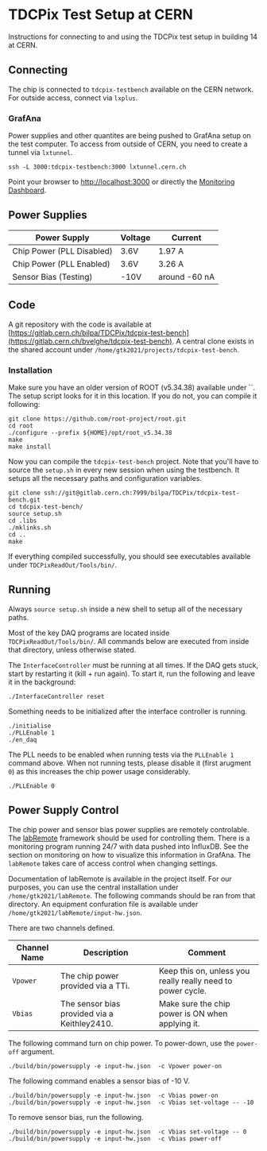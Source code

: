 # TDCPix Test Setup at CERN

Instructions for connecting to and using the TDCPix test setup in building 14 at CERN.

## Connecting

The chip is connected to `tdcpix-testbench` available on the CERN network. For outside access, connect via `lxplus`.

### GrafAna

Power supplies and other quantites are being pushed to GrafAna setup on the test computer. To access from outside of CERN, you need to create a tunnel via `lxtunnel`.

```shell
ssh -L 3000:tdcpix-testbench:3000 lxtunnel.cern.ch
```

Point your browser to [http://localhost:3000](http://localhost:3000) or directly the [Monitoring Dashboard](http://localhost:3000/d/adla6sajk91j4c/test-setup?orgId=1&refresh=5s).

## Power Supplies

|Power Supply | Voltage | Current |
|-------------|---------|---------|
| Chip Power (PLL Disabled) | 3.6V | 1.97 A |
| Chip Power (PLL Enabled) | 3.6V | 3.26 A |
| Sensor Bias (Testing) | -10V | around -60 nA |

## Code

A git repository with the code is available at [https://gitlab.cern.ch/bilpa/TDCPix/tdcpix-test-bench](https://gitlab.cern.ch/bvelghe/tdcpix-test-bench). A central clone exists in the shared account under `/home/gtk2021/projects/tdcpix-test-bench`.

### Installation

Make sure you have an older version of ROOT (v5.34.38) available under ``. The setup script looks for it in this location. If you do not, you can compile it following:

```shell
git clone https://github.com/root-project/root.git
cd root
./configure --prefix ${HOME}/opt/root_v5.34.38
make
make install
```

Now you can compile the `tdcpix-test-bench` project. Note that you'll have to source the `setup.sh` in every new session when using the testbench. It setups all the necessary paths and configuration variables.

```shell
git clone ssh://git@gitlab.cern.ch:7999/bilpa/TDCPix/tdcpix-test-bench.git
cd tdcpix-test-bench/
source setup.sh
cd .libs
./mklinks.sh
cd ..
make
```

If everything compiled successfully, you should see executables available under `TDCPixReadOut/Tools/bin/`.

## Running

Always `source setup.sh` inside a new shell to setup all of the necessary paths.

Most of the key DAQ programs are located inside `TDCPixReadOut/Tools/bin/`. All commands below are executed from inside that directory, unless otherwise stated.

The `InterfaceController` must be running at all times. If the DAQ gets stuck, start by restarting it (kill + run again). To start it, run the following and leave it in the background:

```shell
./InterfaceController reset
```

Something needs to be initialized after the interface controller is running.

```shell
./initialise
./PLLEnable 1
./en_daq
```

The PLL needs to be enabled when running tests via the `PLLEnable 1` command above. When not running tests, please disable it (first arugment `0`) as this increases the chip power usage considerably.

```shell
./PLLEnable 0
```

## Power Supply Control

The chip power and sensor bias power supplies are remotely controlable. The [labRemote](https://gitlab.cern.ch/berkeleylab/labRemote) framework should be used for controlling them. There is a monitoring program running 24/7 with data pushed into InfluxDB. See the section on monitoring on how to visualize this information in GrafAna. The `labRemote` takes care of access control when changing settings.

Documentation of labRemote is available in the project itself. For our purposes, you can use the central installation under `/home/gtk2021/labRemote`. The following commands should be ran from that directory. An equipment confuration file is available under `/home/gtk2021/labRemote/input-hw.json`.

There are two channels defined.

| Channel Name | Description | Comment |
|-------------|---------|---------|
| `Vpower` | The chip power provided via a TTi. | Keep this on, unless you really really need to power cycle. |
| `Vbias` | The sensor bias provided via a Keithley2410. | Make sure the chip power is ON when applying it. |

The following command turn on chip power. To power-down, use the `power-off` argument.

```shell
./build/bin/powersupply -e input-hw.json  -c Vpower power-on
```

The following command enables a sensor bias of -10 V.

```shell
./build/bin/powersupply -e input-hw.json  -c Vbias power-on
./build/bin/powersupply -e input-hw.json  -c Vbias set-voltage -- -10
```

To remove sensor bias, run the following.

```shell
./build/bin/powersupply -e input-hw.json  -c Vbias set-voltage -- 0
./build/bin/powersupply -e input-hw.json  -c Vbias power-off
```